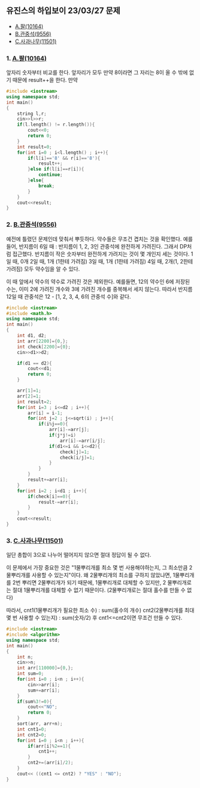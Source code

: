 ## 유진스의 하입보이 23/03/27 문제
- [A.팔(10164)](https://www.acmicpc.net/problem/1105)  
- [B.관중석(9556)](https://www.acmicpc.net/problem/10166)  
- [C.사과나무(11501)](https://www.acmicpc.net/problem/19539)  

### 1. [A.팔(10164)](https://www.acmicpc.net/problem/1105)  

앞자리 숫자부터 비교를 한다. 앞자리가 모두 만약 8이라면 그 자리는 8이 올 수 밖에 없기 때문에 result++을 한다.
만약 
```c++
#include <iostream>
using namespace std;
int main()
{
    string l,r;
    cin>>l>>r;
    if(l.length() != r.length()){
        cout<<0;
        return 0;
    }
    int result=0;
    for(int i=0 ; i<l.length() ; i++){
        if(l[i]=='8' && r[i]=='8'){
            result++;
        }else if(l[i]==r[i]){
            continue;
        }else{
            break;
        }
    }
    cout<<result;
}
```

### 2. [B.관중석(9556)](https://www.acmicpc.net/problem/10166)  

예전에 틀렸던 문제인데 맞춰서 뿌듯하다.
약수들은 무조건 겹치는 것을 확인했다.
예를 들어, 반지름이 6일 때 : 반지름이 1, 2, 3인 관중석에 완전하게 가려진다.
그래서 DP처럼 접근했다.
반지름이 작은 숫자부터 완전하게 가려지는 것이 몇 개인지 세는 것이다.
1일 때, 0개
2일 때, 1개 (1한테 가려짐)
3일 때, 1개 (1한테 가려짐)
4일 때, 2개(1, 2한테 가려짐)
모두 약수임을 알 수 있다.

이 때 앞에서 약수의 약수로 가려진 것은 제외한다.
예를들면, 12의 약수인 6에 저장된 수는, 이미 2에 가려진 개수와 3에 가려진 개수를 중복해서 세지 않는다.
따라서 반지름 12일 때 관중석은 12 - [1, 2, 3, 4, 6의 관중석 수]와 같다.



```c++
#include <iostream>
#include <math.h>
using namespace std;
int main()
{
    int d1, d2;
    int arr[2200]={0,};
    int check[2200]={0};
    cin>>d1>>d2;

    if(d1 == d2){
        cout<<d1;
        return 0;
    }

    arr[1]=1;
    arr[2]=1;
    int result=2;
    for(int i=3 ; i<=d2 ; i++){
        arr[i] = i-1;
        for(int j=2 ; j<=sqrt(i) ; j++){
            if(i%j==0){
                arr[i]-=arr[j];
                if(j*j!=i)
                    arr[i]-=arr[i/j];
                if(d1<=i && i<=d2){
                    check[j]=1;
                    check[i/j]=1;
                }
            }
        }
        result+=arr[i];
    }
    for(int i=2 ; i<d1 ; i++){
        if(check[i]==0){
            result-=arr[i];
        }
    }
    cout<<result;
}
```

### 3. [C.사과나무(11501)](https://www.acmicpc.net/problem/19539)  
일단 총합이 3으로 나누어 떨어지지 않으면 절대 정답이 될 수 없다.

이 문제에서 가장 중요한 것은 "1물뿌리개를 최소 몇 번 사용해야하는지, 그 최소만큼 2물뿌리개를 사용할 수 있는지"이다.
왜 2물뿌리개의 최소를 구하지 않았냐면, 1물뿌리개를 2번 뿌리면 2물뿌리개가 되기 때문에, 1물뿌리개로 대체할 수 있지만,
2 물뿌리개로는 절대 1물뿌리개를 대체할 수 없기 때문이다. (2물뿌리개로는 절대 홀수를 만들 수 없다)

따라서, cnt1(1물뿌리개가 필요한 최소 수) : sum(홀수의 개수)
cnt2(2물뿌리개를 최대 몇 번 사용할 수 있는지) : sum(숫자/2) 후
cnt1<=cnt2이면 무조건 만들 수 있다.

```c++
#include <iostream>
#include <algorithm>
using namespace std;
int main()
{
    int n;
    cin>>n;
    int arr[110000]={0,};
    int sum=0;
    for(int i=0 ; i<n ; i++){
        cin>>arr[i];
        sum+=arr[i];
    }
    if(sum%3!=0){
        cout<<"NO";
        return 0;
    }
    sort(arr, arr+n);
    int cnt1=0;
    int cnt2=0;
    for(int i=0 ; i<n ; i++){
        if(arr[i]%2==1){
            cnt1++;
        }
        cnt2+=(arr[i]/2);
    }
    cout<< ((cnt1 <= cnt2) ? "YES" : "NO");
}
```
